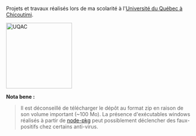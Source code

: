 Projets et travaux réalisés lors de ma scolarité à l'[Université du Québec à Chicoutimi](https://www.uqac.ca/).

<img alt="UQAC" src="https://www.uqac.ca/wp-content/themes/uqac/assets/images/uqac.svg" width="180">

**Nota bene :**
> Il est déconseillé de télécharger le dépôt au format zip en raison de son volume important (~100 Mo). 
> La présence d'exécutables windows réalisés à partir de [node-pkg](https://github.com/zeit/pkg) peut possiblement déclencher des faux-positifs chez certains anti-virus.
